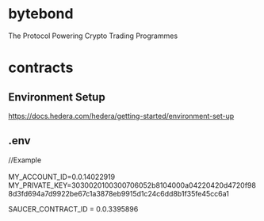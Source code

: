 # bytebond
The Protocol Powering Crypto Trading Programmes

# contracts
## Environment Setup 
https://docs.hedera.com/hedera/getting-started/environment-set-up 

## .env
//Example <br><br>
MY_ACCOUNT_ID=0.0.14022919
MY_PRIVATE_KEY=3030020100300706052b8104000a04220420d4720f988d3fd694a7d9922be67c1a3878eb9915d1c24c6dd8b1f35fe45cc6a1

SAUCER_CONTRACT_ID = 0.0.3395896
